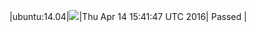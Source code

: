 |ubuntu:14.04|![](https://cdn.rawgit.com/Neilpang/letest/master/status/ubuntu-14.04.svg?1460648507)|Thu Apr 14 15:41:47 UTC 2016| Passed |
